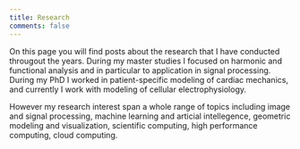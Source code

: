 ```yaml
---
title: Research
comments: false
---
```

On this page you will find posts about the research that I have
conducted througout the years. During my master studies I focused
on harmonic and functional analysis and in particular to application
in signal processing. During my PhD I worked in patient-specific modeling of cardiac
mechanics, and currently I work with modeling of cellular
electrophysiology.

However my research interest span a whole range of
topics including image and signal processing, machine learning and
articial intellegence, geometric modeling and visualization,
scientific computing, high performance computing, cloud computing. 

